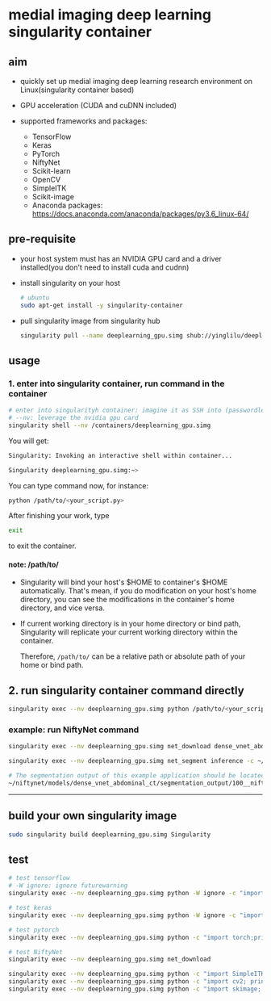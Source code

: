 # medial imaging deep learning singularity container

## aim

- quickly set up medial imaging deep learning research environment on Linux(singularity container based)
- GPU acceleration (CUDA and cuDNN included)
- supported frameworks and packages:

    - TensorFlow
    - Keras
    - PyTorch
    - NiftyNet
    - Scikit-learn
    - OpenCV
    - SimpleITK
    - Scikit-image
    - Anaconda packages: https://docs.anaconda.com/anaconda/packages/py3.6_linux-64/


## pre-requisite

- your host system must has an NVIDIA GPU card and a driver installed(you don't need to install cuda and cudnn)

- install singularity on your host

    ```bash
    # ubuntu
    sudo apt-get install -y singularity-container
    ```

- pull singularity image from singularity hub

    ```bash
    singularity pull --name deeplearning_gpu.simg shub://yinglilu/deeplearning_gpu_singularity
    ```

## usage

### 1. enter into singularity container, run command in the container

```bash
# enter into singularityh container: imagine it as SSH into (passwordless) another machine
# --nv: leverage the nvidia gpu card
singularity shell --nv /containers/deeplearning_gpu.simg
```

You will get:

```bash
Singularity: Invoking an interactive shell within container...

Singularity deeplearning_gpu.simg:~>
```

You can type command now, for instance:

```bash
python /path/to/<your_script.py>
```

After finishing your work, type

```bash
exit
```

to exit the container.

#### note: /path/to/

- Singularity will bind your host's $HOME to container's $HOME automatically. That's mean, if you do modification on your host's home directory, you can see the modifications in the container's home directory, and vice versa.

- If current working directory is in your home directory or bind path, Singularity will replicate your current working directory within the container.

    Therefore, `/path/to/` can be a relative path or absolute path of your home or bind path.

## 2. run singularity container command directly

```bash
singularity exec --nv deeplearning_gpu.simg python /path/to/<your_script.py>
```

### example: run NiftyNet command

```bash
singularity exec --nv deeplearning_gpu.simg net_download dense_vnet_abdominal_ct_model_zoo

singularity exec --nv deeplearning_gpu.simg net_segment inference -c ~/niftynet/extensions/dense_vnet_abdominal_ct/config.ini

# The segmentation output of this example application should be located at
~/niftynet/models/dense_vnet_abdominal_ct/segmentation_output/100__niftynet_out.nii.gz
```

---
## build your own singularity image

```bash
sudo singularity build deeplearning_gpu.simg Singularity
```

## test 

```bash
# test tensorflow
# -W ignore: ignore futurewarning
singularity exec --nv deeplearning_gpu.simg python -W ignore -c "import tensorflow as tf; print('TensorFlow version: ' + tf.__version__)"

# test keras
singularity exec --nv deeplearning_gpu.simg python -W ignore -c "import tensorflow.keras as keras;print('Keras version: ' + keras.__version__)"

# test pytorch
singularity exec --nv deeplearning_gpu.simg python -c "import torch;print('pytorch version: ' + torch.__version__)"

# test NiftyNet
singularity exec --nv deeplearning_gpu.simg net_download

singularity exec --nv deeplearning_gpu.simg python -c "import SimpleITK as sitk; print('SimpleITK version: ' +  sitk.Version_VersionString())"
singularity exec --nv deeplearning_gpu.simg python -c "import cv2; print('Opencv version: ' + cv2.__version__)"
singularity exec --nv deeplearning_gpu.simg python -c "import skimage; print('skimage version: ' + skimage.__version__)"
```
